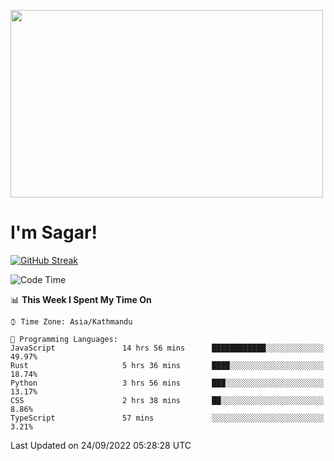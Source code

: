 
<img src="https://media.giphy.com/media/3ornk57KwDXf81rjWM/giphy.gif" width="500" height="300" frameBorder="0" class="giphy-embed" allowFullScreen></img>

#   I'm Sagar!
[![GitHub Streak](https://github-readme-streak-stats.herokuapp.com/?user=sgr2848)](https://git.io/streak-stats)
<!--START_SECTION:waka-->
![Code Time](http://img.shields.io/badge/Code%20Time-2%2C858%20hrs%202%20mins-blue)

📊 **This Week I Spent My Time On** 

```text
⌚︎ Time Zone: Asia/Kathmandu

💬 Programming Languages: 
JavaScript               14 hrs 56 mins      ████████████░░░░░░░░░░░░░   49.97% 
Rust                     5 hrs 36 mins       ████░░░░░░░░░░░░░░░░░░░░░   18.74% 
Python                   3 hrs 56 mins       ███░░░░░░░░░░░░░░░░░░░░░░   13.17% 
CSS                      2 hrs 38 mins       ██░░░░░░░░░░░░░░░░░░░░░░░   8.86% 
TypeScript               57 mins             ░░░░░░░░░░░░░░░░░░░░░░░░░   3.21%

```


 Last Updated on 24/09/2022 05:28:28 UTC
<!--END_SECTION:waka-->
